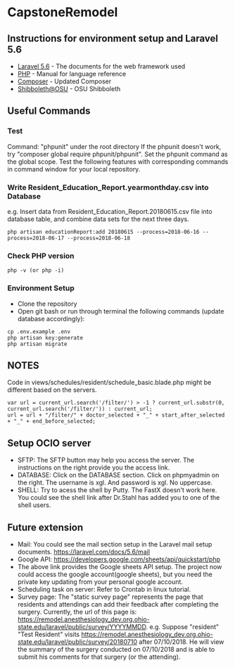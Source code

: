 # CapstoneRemodel

## Instructions for environment setup and Laravel 5.6

- [Laravel 5.6](https://laravel.com/docs/5.6) - The documents for the web framework used
- [PHP](http://us1.php.net/manual/en/langref.php) - Manual for language reference
- [Composer](https://getcomposer.org/download/) - Updated Composer
- [Shibboleth@OSU](https://webauth.service.ohio-state.edu/~shibboleth/) - OSU Shibboleth

## Useful Commands

### Test

Command: "phpunit" under the root directory
If the phpunit doesn't work, try "composer global require phpunit/phpunit". Set the phpunit command as the global scope.
Test the following features with corresponding commands in command window for your local repository.

### Write Resident_Education_Report.yearmonthday.csv into Database

e.g. Insert data from Resident_Education_Report.20180615.csv file into database table, and combine data sets
for the next three days.

```
php artisan educationReport:add 20180615 --process=2018-06-16 --process=2018-06-17 --process=2018-06-18
```

### Check PHP version

```
php -v (or php -i)
```

### Environment Setup

- Clone the repository
- Open git bash or run through terminal the following commands (update database accordingly):

```
cp .env.example .env
php artisan key:generate
php artisan migrate
```

## NOTES

Code in views/schedules/resident/schedule_basic.blade.php might be different based on the servers.

```
var url = current_url.search('/filter/') > -1 ? current_url.substr(0, current_url.search('/filter/')) : current_url;
url = url + "/filter/" + doctor_selected + "_" + start_after_selected + "_" + end_before_selected;
```

## Setup OCIO server

- SFTP: The SFTP button may help you access the server. The instructions on the right provide you the access link.
- DATABASE: Click on the DATABASE section. Click on phpmyadmin on the right. The username is xgl. And password is xgl. No uppercase.
- SHELL: Try to acess the shell by Putty. The FastX doesn't work here. You could see the shell link after Dr.Stahl has added you to one of the shell users.

## Future extension

- Mail: You could see the mail section setup in the Laravel mail setup documents. https://laravel.com/docs/5.6/mail
- Google API: https://developers.google.com/sheets/api/quickstart/php
- The above link provides the Google sheets API setup. The project now could access the google account(google sheets), but you need the private key updating from your personal google account.
- Scheduling task on server: Refer to Crontab in linux tutorial.
- Survey page: The "static survey page" represents the page that residents and attendings can add their feedback after completing the
  surgery. Currently, the url of this page is: https://remodel.anesthesiology_dev.org.ohio-state.edu/laravel/public/survey/YYYYMMDD. e.g.
  Suppose "resident" "Test Resident" visits https://remodel.anesthesiology_dev.org.ohio-state.edu/laravel/public/survey/20180710 after
  07/10/2018. He will view the summary of the surgery conducted on 07/10/2018 and is able to submit his comments for that surgery (or the
  attending).
